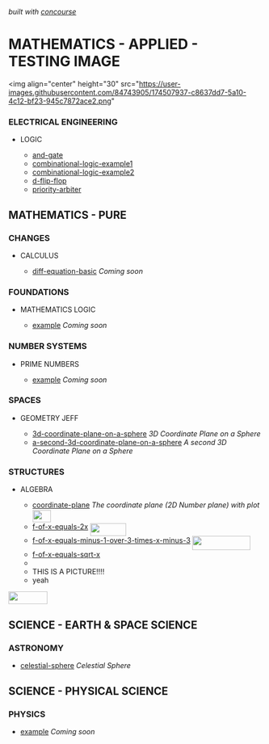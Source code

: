   _built with
  [concourse](https://github.com/JeffDeCola/my-latex-graphs/blob/master/ci-README.md)_

# MATHEMATICS - APPLIED - TESTING IMAGE

<img align="center" height="30" src="https://user-images.githubusercontent.com/84743905/174507937-c8637dd7-5a10-4c12-bf23-945c7872ace2.png"

### ELECTRICAL ENGINEERING

* LOGIC

  * [and-gate](https://github.com/JeffDeCola/my-latex-graphs/tree/master/mathematics/applied/electrical-engineering/logic/and-gate)
  * [combinational-logic-example1](https://github.com/JeffDeCola/my-latex-graphs/tree/master/mathematics/applied/electrical-engineering/logic/combinational-logic-example1)
  * [combinational-logic-example2](https://github.com/JeffDeCola/my-latex-graphs/tree/master/mathematics/applied/electrical-engineering/logic/combinational-logic-example2)
  * [d-flip-flop](https://github.com/JeffDeCola/my-latex-graphs/tree/master/mathematics/applied/electrical-engineering/logic/d-flip-flop)
  * [priority-arbiter](https://github.com/JeffDeCola/my-latex-graphs/tree/master/mathematics/applied/electrical-engineering/logic/priority-arbiter)

## MATHEMATICS - PURE

### CHANGES

* CALCULUS

  * [diff-equation-basic](https://github.com/JeffDeCola/my-latex-graphs/tree/master/mathematics/pure/changes/calculus/diff-equation-basic)
    _Coming soon_

### FOUNDATIONS

* MATHEMATICS LOGIC

  * [example](https://github.com/JeffDeCola/my-latex-graphs/tree/master/mathematics/pure/foundations/mathematics-logic/example)
    _Coming soon_

### NUMBER SYSTEMS

* PRIME NUMBERS

  * [example](https://github.com/JeffDeCola/my-latex-graphs/tree/master/mathematics/pure/number-systems/prime-numbers/example)
    _Coming soon_

### SPACES

* GEOMETRY JEFF

  * [3d-coordinate-plane-on-a-sphere](https://github.com/JeffDeCola/my-latex-graphs/tree/master/mathematics/pure/spaces/geometry/3d-coordinate-plane-on-a-sphere)
    _3D Coordinate Plane on a Sphere_
  * [a-second-3d-coordinate-plane-on-a-sphere](https://github.com/JeffDeCola/my-latex-graphs/tree/master/mathematics/pure/spaces/geometry/a-second-3d-coordinate-plane-on-a-sphere)
    _A second 3D Coordinate Plane on a Sphere_

### STRUCTURES

* ALGEBRA

  * [coordinate-plane](https://github.com/JeffDeCola/my-latex-graphs/tree/master/mathematics/pure/structures/algebra/coordinate-plane) _The coordinate plane (2D Number plane) with plot_ <img src="https://raw.githubusercontent.com/JeffDeCola/my-latex-graphs/master/svgs/c2b3cecb67a773c47721114a4b95184e.svg?invert_in_darkmode" align=middle width=36.52973609999999pt height=24.65753399999998pt/>
  * [f-of-x-equals-2x](https://github.com/JeffDeCola/my-latex-graphs/tree/master/mathematics/pure/structures/algebra/f-of-x-equals-2x) <img src="https://raw.githubusercontent.com/JeffDeCola/my-latex-graphs/master/svgs/1c9d6807786d5d3d1c49ccb5c3b6556f.svg?invert_in_darkmode" align=middle width=71.52966314999999pt height=24.65753399999998pt/>
  * [f-of-x-equals-minus-1-over-3-times-x-minus-3](https://github.com/JeffDeCola/my-latex-graphs/tree/master/mathematics/pure/structures/algebra/f-of-x-equals-minus-1-over-3-times-x-minus-3) <img src="https://raw.githubusercontent.com/JeffDeCola/my-latex-graphs/master/svgs/03245464a2f5dfd20e1017d0c6a2d9f2.svg?invert_in_darkmode" align=middle width=114.90402495pt height=27.77565449999998pt/>
  * [f-of-x-equals-sqrt-x](https://github.com/JeffDeCola/my-latex-graphs/tree/master/mathematics/pure/structures/algebra/f-of-x-equals-sqrt-x)
  * 
  * THIS IS A PICTURE!!!!
  * yeah

<picture><img src="https://raw.githubusercontent.com/JeffDeCola/my-latex-graphs/master/svgs/ac95dfbba07837bc60d1bd101cd4a439.svg?invert_in_darkmode" align=middle width=77.00912505pt height=24.995338500000003pt/></picture>

## SCIENCE - EARTH & SPACE SCIENCE

### ASTRONOMY

* [celestial-sphere](https://github.com/JeffDeCola/my-latex-graphs/tree/master/science/earth-and-space-science/astronomy/celestial-sphere)
  _Celestial Sphere_

## SCIENCE - PHYSICAL SCIENCE

### PHYSICS

* [example](https://github.com/JeffDeCola/my-latex-graphs/tree/master/science/physical-science/physics)
  _Coming soon_
